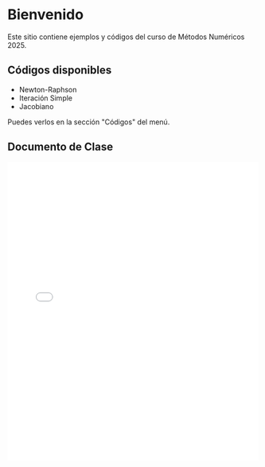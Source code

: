 # Bienvenido

Este sitio contiene ejemplos y códigos del curso de Métodos Numéricos 2025.

## Códigos disponibles

- Newton-Raphson
- Iteración Simple
- Jacobiano

Puedes verlos en la sección "Códigos" del menú.

## Documento de Clase

<iframe src="12-clases_mn_2025.pdf" width="100%" height="600px" style="border: none;">
  Este navegador no admite iframes. 
  <a href="12-clases_mn_2025.pdf">Haz clic aquí para ver el PDF</a>.
</iframe>